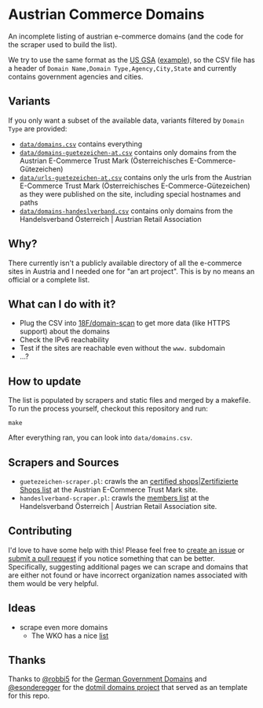 Austrian Commerce Domains
=========================

An incomplete listing of austrian e-commerce domains (and the code for the scraper used to build the list).

We try to use the same format as the [US GSA](https://github.com/GSA/data) ([example](https://github.com/GSA/data/blob/e0de99db0e1367e304043e88dbd4da8f391774be/dotgov-domains/2016-01-19-full.csv)), so the CSV file has a header of `Domain Name,Domain Type,Agency,City,State` and currently contains government agencies and cities.

## Variants

If you only want a subset of the available data, variants filtered by `Domain Type` are provided:

* [`data/domains.csv`](data/domains.csv) contains everything
* [`data/domains-guetezeichen-at.csv`](data/domains-guetezeichen-at.csv) contains only domains from the Austrian E-Commerce Trust Mark (Österreichisches E-Commerce-Gütezeichen)
* [`data/urls-guetezeichen-at.csv`](data/urls-guetezeichen-at.csv) contains only the urls from the Austrian E-Commerce Trust Mark (Österreichisches E-Commerce-Gütezeichen) as they were published on the site, including special hostnames and paths
* [`data/domains-handeslverband.csv`](data/domains-handelsverband.csv) contains only domains from the Handelsverband Österreich | Austrian Retail Association

## Why?

There currently isn't a publicly available directory of all the e-commerce sites in Austria and I needed one for "an art project". This is by no means an official or a complete list. 


## What can I do with it?

* Plug the CSV into [18F/domain-scan](https://github.com/18F/domain-scan) to get more data (like HTTPS support) about the domains
* Check the IPv6 reachability
* Test if the sites are reachable even without the `www.` subdomain
* ...?


## How to update

The list is populated by scrapers and static files and merged by a makefile.
To run the process yourself, checkout this repository and run:

    make

After everything ran, you can look into `data/domains.csv`.


## Scrapers and Sources

* `guetezeichen-scraper.pl`: crawls the an [certified shops|Zertifizierte Shops list](https://www.guetezeichen.at/zertifizierte-shops/guetezeichen/) at the Austrian E-Commerce Trust Mark site.
* `handeslverband-scraper.pl`: crawls the  [members list](https://www.handelsverband.at/mitglieder-partner/mitglieder/) at the Handelsverband Österreich | Austrian Retail Association site.


## Contributing

I'd love to have some help with this! Please feel free to [create an issue](https://github.com/leyrer/austrian-commerce-domains/issues) or [submit a pull request](https://github.com/leyrer/austrian-commerce-domains/pulls) if you notice something that can be better. Specifically, suggesting additional pages we can scrape and domains that are either not found or have incorrect organization names associated with them would be very helpful.

## Ideas

* scrape even more domains
  * The WKO has a nice [list](https://firmen.wko.at/Web/SearchSimple.aspx)

## Thanks

Thanks to [@robbi5](https://github.com/robbi5) for the [German Government Domains](https://github.com/robbi5/german-gov-domains) and [@esonderegger](https://github.com/esonderegger) for the [dotmil domains project](https://github.com/esonderegger/dotmil-domains) that served as an template for this repo.
